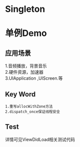 # Singleton
单例Demo
=================================== 


应用场景
-----------------------------------
1.音频播放，背景音乐 </br>
2.硬件资源，加速器 </br>
3.UIApplication ,UIScreen.等


Key Word
-----------------------------------
    1.重写allocWithZone方法
    2.dispatch_once保证线程安全


Test
-----------------------------------
详情可见ViewDidLoad相关测试代码

